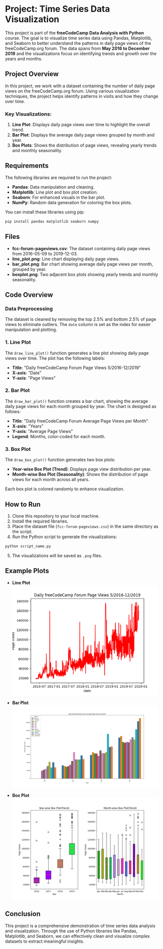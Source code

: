 # Project: Time Series Data Visualization

This project is part of the **freeCodeCamp Data Analysis with Python** course. The goal is to visualize time series data using Pandas, Matplotlib, and Seaborn to better understand the patterns in daily page views of the freeCodeCamp.org forum. The data spans from **May 2016 to December 2019** and the visualizations focus on identifying trends and growth over the years and months.

## Project Overview

In this project, we work with a dataset containing the number of daily page views on the freeCodeCamp.org forum. Using various visualization techniques, the project helps identify patterns in visits and how they change over time.

### Key Visualizations:
1. **Line Plot**: Displays daily page views over time to highlight the overall trend.
2. **Bar Plot**: Displays the average daily page views grouped by month and year.
3. **Box Plots**: Shows the distribution of page views, revealing yearly trends and monthly seasonality.

## Requirements

The following libraries are required to run the project:
- **Pandas**: Data manipulation and cleaning.
- **Matplotlib**: Line plot and box plot creation.
- **Seaborn**: For enhanced visuals in the bar plot.
- **NumPy**: Random data generation for coloring the box plots.

You can install these libraries using pip:

```bash
pip install pandas matplotlib seaborn numpy
```

## Files
- **fcc-forum-pageviews.csv**: The dataset containing daily page views from 2016-05-09 to 2019-12-03.
- **line_plot.png**: Line chart displaying daily page views.
- **bar_plot.png**: Bar chart showing average daily page views per month, grouped by year.
- **boxplot.png**: Two adjacent box plots showing yearly trends and monthly seasonality.

## Code Overview

### Data Preprocessing
The dataset is cleaned by removing the top 2.5% and bottom 2.5% of page views to eliminate outliers. The `date` column is set as the index for easier manipulation and plotting.

### 1. Line Plot
The `draw_line_plot()` function generates a line plot showing daily page views over time. The plot has the following labels:
- **Title**: "Daily freeCodeCamp Forum Page Views 5/2016-12/2019"
- **X-axis**: "Date"
- **Y-axis**: "Page Views"

### 2. Bar Plot
The `draw_bar_plot()` function creates a bar chart, showing the average daily page views for each month grouped by year. The chart is designed as follows:
- **Title**: "Daily freeCodeCamp Forum Average Page Views per Month"
- **X-axis**: "Years"
- **Y-axis**: "Average Page Views"
- **Legend**: Months, color-coded for each month.

### 3. Box Plot
The `draw_box_plot()` function generates two box plots:
- **Year-wise Box Plot (Trend)**: Displays page view distribution per year.
- **Month-wise Box Plot (Seasonality)**: Shows the distribution of page views for each month across all years.
  
Each box plot is colored randomly to enhance visualization.

## How to Run
1. Clone this repository to your local machine.
2. Install the required libraries.
3. Place the dataset file (`fcc-forum-pageviews.csv`) in the same directory as the script.
4. Run the Python script to generate the visualizations:
```bash
python script_name.py
```
5. The visualizations will be saved as `.png` files.

## Example Plots

- **Line Plot**  
  ![Line Plot](line_plot.png)

- **Bar Plot**  
  ![Bar Plot](bar_plot.png)

- **Box Plot**  
  ![Box Plot](boxplot.png)

## Conclusion
This project is a comprehensive demonstration of time series data analysis and visualization. Through the use of Python libraries like Pandas, Matplotlib, and Seaborn, we can effectively clean and visualize complex datasets to extract meaningful insights.


